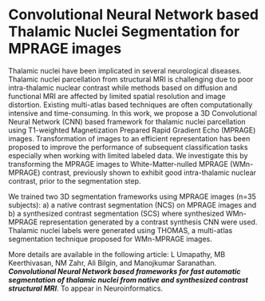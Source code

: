# Convolutional Neural Network based Thalamic Nuclei Segmentation for MPRAGE images
Thalamic nuclei have been implicated in several neurological diseases. Thalamic nuclei parcellation from structural MRI is challenging due to poor intra-thalamic nuclear contrast while methods based on diffusion and functional MRI are affected by limited spatial resolution and image distortion. 
Existing multi-atlas based techniques are often computationally intensive and time-consuming. 
In this work, we propose a 3D Convolutional Neural Network (CNN) based framework for thalamic nuclei parcellation using T1-weighted Magnetization Prepared Rapid Gradient Echo (MPRAGE) images. Transformation of images to an efficient representation has been proposed to improve the performance of subsequent classification tasks especially when working with limited labeled data. We investigate this by transforming the MPRAGE images to White-Matter-nulled MPRAGE (WMn-MPRAGE) contrast, previously shown to exhibit good intra-thalamic nuclear contrast, prior to the segmentation step.

We trained two 3D segmentation frameworks using MPRAGE images (n=35 subjects): a) a native contrast segmentation (NCS) on MPRAGE images and b) a synthesized contrast segmentation (SCS) where synthesized WMn-MPRAGE representation generated by a contrast synthesis CNN were used. Thalamic nuclei labels were generated using THOMAS, a multi-atlas segmentation technique proposed for WMn-MPRAGE images. 

More details are available in the following article:
L Umapathy, MB Keerthivasan, NM Zahr, Ali Bilgin, and Manojkumar Saranathan. ***Convolutional Neural Network based frameworks for fast automatic segmentation of thalamic nuclei from native and synthesized contrast structural MRI***. To appear in Neuroinformatics.
